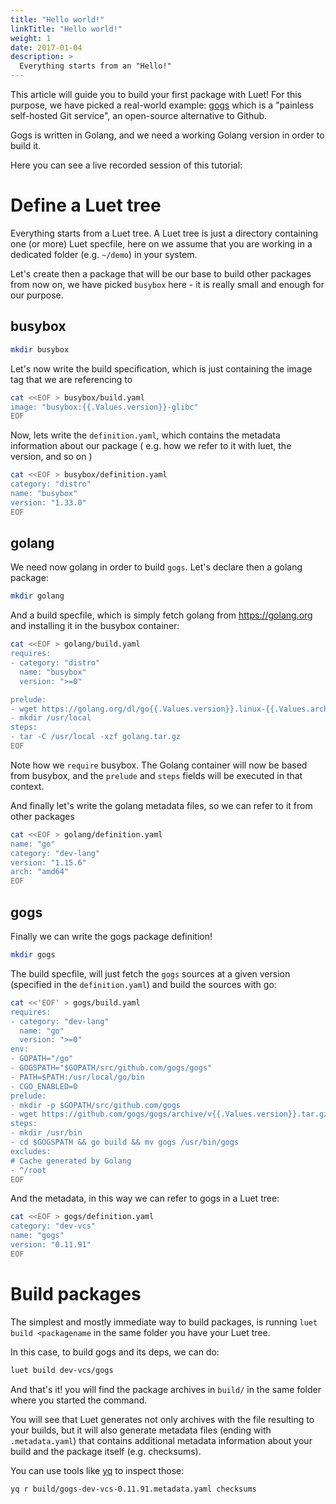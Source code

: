 ```yaml
---
title: "Hello world!"
linkTitle: "Hello world!"
weight: 1
date: 2017-01-04
description: >
  Everything starts from an "Hello!"
---
```


This article will guide you to build your first package with Luet! 
For this purpose, we have picked a real-world example: [gogs](https://github.com/gogs/gogs) which is a "painless self-hosted Git service", an open-source alternative to Github.

Gogs is written in Golang, and we need a working Golang version in order to build it.

Here you can see a live recorded session of this tutorial:
<script id="asciicast-388348" src="https://asciinema.org/a/388348.js" data-autoplay="true" data-size="small" data-cols="120" data-rows="40" async></script>


# Define a Luet tree

Everything starts from a Luet tree. A Luet tree is just a directory containing one (or more) Luet specfile, here on we assume that you are working in a dedicated folder (e.g. `~/demo`) in your system.

Let's create then a package that will be our base to build other packages from now on, we have picked `busybox` here - it is really small and enough for our purpose.

## busybox

```bash
mkdir busybox
```

Let's now write the build specification, which is just containing the image tag that we are referencing to

```bash
cat <<EOF > busybox/build.yaml
image: "busybox:{{.Values.version}}-glibc"
EOF
```

Now, lets write the `definition.yaml`, which contains the metadata information about our package ( e.g. how we refer to it with luet, the version, and so on )

```bash
cat <<EOF > busybox/definition.yaml
category: "distro"
name: "busybox"
version: "1.33.0"
EOF
```

## golang

We need now golang in order to build `gogs`. Let's declare then a golang package:

```bash
mkdir golang
```

And a build specfile, which is simply fetch golang from https://golang.org and installing it in the busybox container:
```bash
cat <<EOF > golang/build.yaml
requires:
- category: "distro"
  name: "busybox"
  version: ">=0"

prelude:
- wget https://golang.org/dl/go{{.Values.version}}.linux-{{.Values.arch}}.tar.gz -O golang.tar.gz
- mkdir /usr/local
steps:
- tar -C /usr/local -xzf golang.tar.gz
EOF
```

Note how we `require` busybox. The Golang container will now be based from busybox, and the `prelude` and `steps` fields will be executed in that context.

And finally let's write the golang metadata files, so we can refer to it from other packages
```bash
cat <<EOF > golang/definition.yaml
name: "go"
category: "dev-lang"
version: "1.15.6"
arch: "amd64"
EOF
```

## gogs

Finally we can write the gogs package definition!

```bash
mkdir gogs
```

The build specfile, will just fetch the `gogs` sources at a given version (specified in the `definition.yaml`) and build the sources with go:

```bash
cat <<'EOF' > gogs/build.yaml
requires:
- category: "dev-lang"
  name: "go"
  version: ">=0"
env:
- GOPATH="/go"
- GOGSPATH="$GOPATH/src/github.com/gogs/gogs"
- PATH=$PATH:/usr/local/go/bin
- CGO_ENABLED=0
prelude:
- mkdir -p $GOPATH/src/github.com/gogs
- wget https://github.com/gogs/gogs/archive/v{{.Values.version}}.tar.gz -O - | tar -xzf - -C ./  && mv gogs-{{.Values.version}} $GOGSPATH
steps:
- mkdir /usr/bin
- cd $GOGSPATH && go build && mv gogs /usr/bin/gogs
excludes:
# Cache generated by Golang
- ^/root
EOF
```

And the metadata, in this way we can refer to gogs in a Luet tree:
```bash
cat <<EOF > gogs/definition.yaml
category: "dev-vcs"
name: "gogs"
version: "0.11.91"
EOF
```

# Build packages

The simplest and mostly immediate way to build packages, is running `luet build <packagename` in the same folder you have your Luet tree.

In this case, to build gogs and its deps, we can do:

```bash
luet build dev-vcs/gogs
```

And that's it! you will find the package archives in `build/` in the same folder where you started the command.

You will see that Luet generates not only archives with the file resulting to your builds, but it will also generate metadata files (ending with `.metadata.yaml`) that contains additional metadata information about your build and the package itself (e.g. checksums).

You can use tools like [yq](https://github.com/mikefarah/yq) to inspect those:

```bash
yq r build/gogs-dev-vcs-0.11.91.metadata.yaml checksums
```
